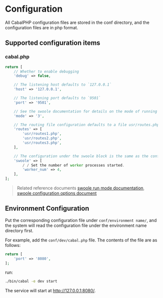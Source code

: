 # Configuration
All CabalPHP configuration files are stored in the conf directory, and the configuration files are in php format.

## Supported configuration items

### cabal.php
```php
return [
    // Whether to enable debugging
    'debug' => false,

    // The listening host defaults to `127.0.0.1`
    'host' => '127.0.0.1',

    // The listening port defaults to `9501`
    'port' => '9501',

    // See the swoole documentation for details on the mode of running swoole_server
    'mode' => '3',

    // The routing file configuration defaults to a file usr/routes.php, you can configure one or more according to your needs.
    'routes' => [
        'usr/routes1.php',
        'usr/routes2.php',
        'usr/routes3.php',
    ],

    // The configuration under the swoole block is the same as the configuration options written by all the swoole and the same name as the swoole configuration item.
    'swoole' => [
        / / Set the number of worker processes started.
        'worker_num' => 4,
    ],
];
```
> Related reference documents 
[swoole run mode documentation](https://wiki.swoole.com/wiki/page/14.html),
[swoole configuration options document](https://wiki.swoole.com/wiki/page/274.html)

## Environment Configuration

Put the corresponding configuration file under `conf/environment name/`, and the system will read the configuration file under the environment name directory first.

For example, add the `conf/dev/cabal.php` file. The contents of the file are as follows:

``` php
return [
    'port' => '8080',
];
```

run:
```bash
./bin/cabal -e dev start
```
The service will start at http://127.0.0.1:8080/.
